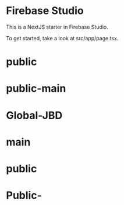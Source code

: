 # Firebase Studio

This is a NextJS starter in Firebase Studio.

To get started, take a look at src/app/page.tsx.
# public
# public-main
# Global-JBD
# main
# public
# Public-
